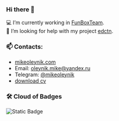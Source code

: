 ### Hi there 👋

:computer: I’m currently working in [FunBoxTeam](https://funbox.ru).  
🔭 I’m looking for help with my project [edctn](https://github.com/mikeoleynik/edctn).

### 📫 Contacts:
- [mikeoleynik.com](https://mikeoleynik.com)
- Email: oleynik.mike@yandex.ru
- Telegram: [@mikeoleynik](https://t.me/mikeoleynik)
- [download cv](https://drive.google.com/file/d/1u5QvTjrEXNswhOLKGVE7uAmh62PnFZH5/view)

### 🛠 Cloud of Badges
![Static Badge](https://img.shields.io/badge/ruby-red?style=for-the-badge&logo=ruby)
